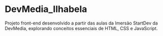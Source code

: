 # DevMedia_Ilhabela
Projeto front-end desenvolvido a partir das aulas da Imersão StartDev da DevMedia, explorando conceitos essenciais de HTML, CSS e JavaScript.
